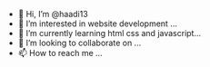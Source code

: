 - 👋 Hi, I’m @haadi13
- 👀 I’m interested in website development ...
- 🌱 I’m currently learning  html css and javascript...
- 💞️ I’m looking to collaborate on ...
- 📫 How to reach me ...

<!---
haadi13/haadi13 is a ✨ special ✨ repository because its `README.md` (this file) appears on your GitHub profile.
You can click the Preview link to take a look at your changes.
--->
